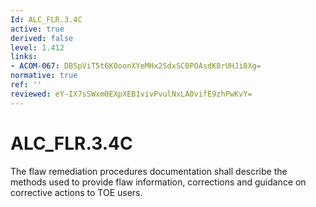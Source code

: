 ```yaml
---
Id: ALC_FLR.3.4C
active: true
derived: false
level: 1.412
links:
- ACOM-067: DBSpViT5t6K0oonXYeMHx2SdxSC0POAsdK8rUHJi8Xg=
normative: true
ref: ''
reviewed: eY-IX7sSWxm0EXpXEB1vivPvulNxLA0vifE9zhPwKvY=
---
```


# ALC_FLR.3.4C

The flaw remediation procedures documentation shall describe the methods used to provide flaw information, corrections and guidance on corrective actions to TOE users.